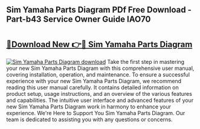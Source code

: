 ## Sim Yamaha Parts Diagram PDf Free Download - Part-b43 Service Owner Guide IAO70

# <h2><a href="http://dfplh3.blite.top/?on=Sim+Yamaha+Parts+Diagram">🔗Download New 👉🔴 Sim Yamaha Parts Diagram</a></h2>

[![Sim Yamaha Parts Diagram download](https://i.imgur.com/lujVjoI.png)](http://dfplh3.blite.top/?on=Sim+Yamaha+Parts+Diagram)
Take the first step in mastering your new Sim Yamaha Parts Diagram with this comprehensive user manual, covering installation, operation, and maintenance. To ensure a successful experience with your new Sim Yamaha Parts Diagram, we recommend reading this user manual carefully. It contains detailed information on product setup, usage instructions, and an overview of the various features and capabilities. The intuitive user interface and advanced features of your new Sim Yamaha Parts Diagram work in harmony to enhance your experience. We're Here to Support You Sim Yamaha Parts Diagram. Our team is dedicated to assisting you with any questions or concerns.
